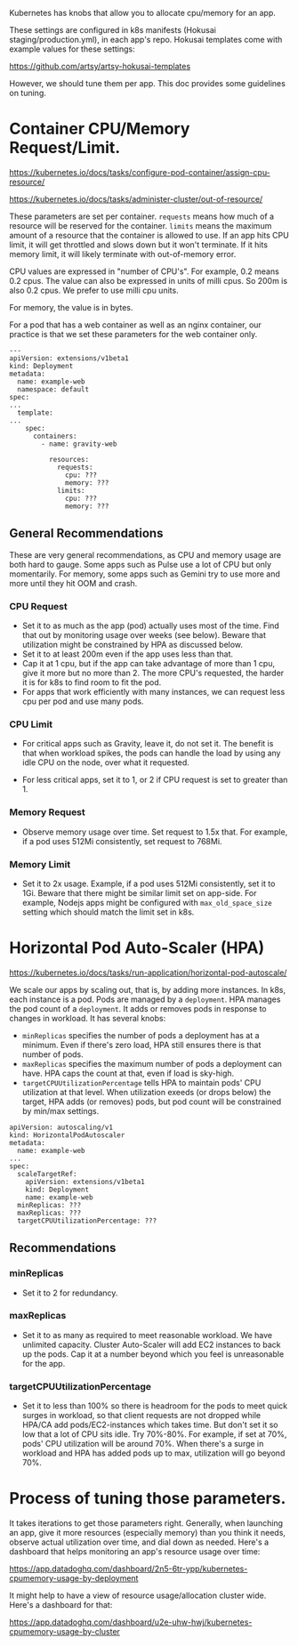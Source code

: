 Kubernetes has knobs that allow you to allocate cpu/memory for an app.

These settings are configured in k8s manifests (Hokusai staging/production.yml), in each app's repo. Hokusai templates come with example values for these settings:

https://github.com/artsy/artsy-hokusai-templates

However, we should tune them per app. This doc provides some guidelines on tuning.


# Container CPU/Memory Request/Limit.

https://kubernetes.io/docs/tasks/configure-pod-container/assign-cpu-resource/

https://kubernetes.io/docs/tasks/administer-cluster/out-of-resource/

These parameters are set per container. `requests` means how much of a resource will be reserved for the container. `limits` means the maximum amount of a resource that the container is allowed to use. If an app hits CPU limit, it will get throttled and slows down but it won't terminate. If it hits memory limit, it will likely terminate with out-of-memory error.

CPU values are expressed in "number of CPU's". For example, 0.2 means 0.2 cpus. The value can also be expressed in units of milli cpus. So 200m is also 0.2 cpus. We prefer to use milli cpu units.

For memory, the value is in bytes.

For a pod that has a web container as well as an nginx container, our practice is that we set these parameters for the web container only.

```
---
apiVersion: extensions/v1beta1
kind: Deployment
metadata:
  name: example-web
  namespace: default
spec:
...
  template:
...
    spec:
      containers:
        - name: gravity-web

          resources:
            requests:
              cpu: ???
              memory: ???
            limits:
              cpu: ???
              memory: ???
```

## General Recommendations
These are very general recommendations, as CPU and memory usage are both hard to gauge. Some apps such as Pulse use a lot of CPU but only momentarily. For memory, some apps such as Gemini try to use more and more until they hit OOM and crash.

### CPU Request
- Set it to as much as the app (pod) actually uses most of the time. Find that out by monitoring usage over weeks (see below). Beware that utilization might be constrained by HPA as discussed below.
- Set it to at least 200m even if the app uses less than that.
- Cap it at 1 cpu, but if the app can take advantage of more than 1 cpu, give it more but no more than 2. The more CPU's requested, the harder it is for k8s to find room to fit the pod.
- For apps that work efficiently with many instances, we can request less cpu per pod and use many pods.

### CPU Limit
- For critical apps such as Gravity, leave it, do not set it. The benefit is that when workload spikes, the pods can handle the load by using any idle CPU on the node, over what it requested.

- For less critical apps, set it to 1, or 2 if CPU request is set to greater than 1.

### Memory Request
- Observe memory usage over time. Set request to 1.5x that. For example, if a pod uses 512Mi consistently, set request to 768Mi.

### Memory Limit
- Set it to 2x usage. Example, if a pod uses 512Mi consistently, set it to 1Gi. Beware that there might be similar limit set on app-side. For example, Nodejs apps might be configured with `max_old_space_size` setting which should match the limit set in k8s.

# Horizontal Pod Auto-Scaler (HPA)

https://kubernetes.io/docs/tasks/run-application/horizontal-pod-autoscale/

We scale our apps by scaling out, that is, by adding more instances. In k8s, each instance is a pod. Pods are managed by a `deployment`. HPA manages the pod count of a `deployment`. It adds or removes pods in response to changes in workload. It has several knobs:

- `minReplicas` specifies the number of pods a deployment has at a minimum. Even if there's zero load, HPA still ensures there is that number of pods.
- `maxReplicas` specifies the maximum number of pods a deployment can have. HPA caps the count at that, even if load is sky-high.
- `targetCPUUtilizationPercentage` tells HPA to maintain pods' CPU utilization at that level. When utilization exeeds (or drops below) the target, HPA adds (or removes) pods, but pod count will be constrained by min/max settings.

```
apiVersion: autoscaling/v1
kind: HorizontalPodAutoscaler
metadata:
  name: example-web
...
spec:
  scaleTargetRef:
    apiVersion: extensions/v1beta1
    kind: Deployment
    name: example-web
  minReplicas: ???
  maxReplicas: ???
  targetCPUUtilizationPercentage: ???
```
## Recommendations

### minReplicas
- Set it to 2 for redundancy.

### maxReplicas
- Set it to as many as required to meet reasonable workload. We have unlimited capacity. Cluster Auto-Scaler will add EC2 instances to back up the pods. Cap it at a number beyond which you feel is unreasonable for the app.

### targetCPUUtilizationPercentage
- Set it to less than 100% so there is headroom for the pods to meet quick surges in workload, so that client requests are not dropped while HPA/CA add pods/EC2-instances which takes time. But don't set it so low that a lot of CPU sits idle. Try 70%-80%. For example, if set at 70%, pods' CPU utilization will be around 70%. When there's a surge in workload and HPA has added pods up to max, utilization will go beyond 70%.

# Process of tuning those parameters.
It takes iterations to get those parameters right. Generally, when launching an app, give it more resources (especially memory) than you think it needs, observe actual utilization over time, and dial down as needed. Here's a dashboard that helps monitoring an app's resource usage over time:

https://app.datadoghq.com/dashboard/2n5-6tr-ypp/kubernetes-cpumemory-usage-by-deployment

It might help to have a view of resource usage/allocation cluster wide. Here's a dashboard for that:

https://app.datadoghq.com/dashboard/u2e-uhw-hwj/kubernetes-cpumemory-usage-by-cluster
